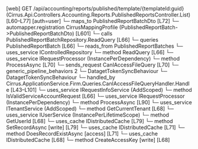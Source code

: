 [web] GET /api/accounting/reports/published/template/{templateId:guid}  (Cirrus.Api.Controllers.Accounting.Reports.PublishedReportsController.List)  [L60–L77] [auth=user]
  └─ maps_to PublishedReportBatchDto [L72]
    └─ automapper.registration CirrusMappingProfile (PublishedReportBatch->PublishedReportBatchDto) [L601]
  └─ calls PublishedReportBatchRepository.ReadQuery [L66]
  └─ queries PublishedReportBatch [L66]
    └─ reads_from PublishedReportBatches
  └─ uses_service IControlledRepository<PublishedReportBatch>
    └─ method ReadQuery [L66]
  └─ uses_service IRequestProcessor (InstancePerDependency)
    └─ method ProcessAsync [L70]
  └─ sends_request CanIAccessFileQuery [L70]
    └─ generic_pipeline_behaviors 2
      └─ DatagetTokenSyncBehaviour
      └─ DatagetTokenSyncBehaviour
    └─ handled_by Cirrus.ApplicationService.Firm.Queries.CanIAccessFileQueryHandler.Handle [L43–L101]
      └─ uses_service IRequestInfoService (AddScoped)
        └─ method IsValidServiceAccountRequest [L66]
      └─ uses_service IRequestProcessor (InstancePerDependency)
        └─ method ProcessAsync [L90]
      └─ uses_service ITenantService (AddScoped)
        └─ method GetCurrentTenant [L68]
      └─ uses_service IUserService (InstancePerLifetimeScope)
        └─ method GetUserId [L68]
      └─ uses_cache IDistributedCache [L79]
        └─ method SetRecordAsync [write] [L79]
      └─ uses_cache IDistributedCache [L71]
        └─ method DoesRecordExistAsync [access] [L71]
      └─ uses_cache IDistributedCache [L68]
        └─ method CreateAccessKey [write] [L68]

